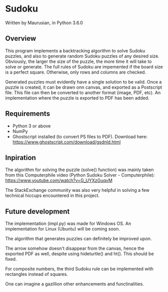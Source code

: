 # Sudoku

Written by Maurusian, in Python 3.6.0

## Overview
This program implements a backtracking algorithm to solve Sudoku puzzles, and also to generate random Sudoku puzzles of any desired size.
Obviously, the larger the size of the puzzle, the more time it will take to solve or generate. The full rules of Sudoku are impemented if
the board size is a perfect square. Otherwise, only rows and columns are checked.

Generated puzzles must evidently have a single solution to be valid. Once a puzzle is created, it can be drawn onn canvas, and exported
as a Postscript file. This file can then be converted to another format (image, PDF, etc). An implementation where the puzzle is exported
to PDF has been added.

## Requirements
- Python 3 or above
- NumPy
- Ghostscript installed (to convert PS files to PDF). Download here: https://www.ghostscript.com/download/gsdnld.html

## Inpiration
The algorithm for solving the puzzle (solve() function) was mainly taken from this Computerphile video (Python Sudoku Solver - Computerphile): 
https://www.youtube.com/watch?v=G_UYXzGuqvM

The StackExchange community was also very helpful in solving a few technical hiccups encountered in this project.

## Future development
The implementation (impl.py) was made for Windows OS. An implementation for Linux (Ubuntu) will be coming soon.

The algorithm that generates puzzles can definitely be improved upon.

The arrow somehow doesn't disappear from the canvas, hence the exported PDF as well, despite using hideturtle() and ht(). This should be fixed.

For composite numbers, the third Sudoku rule can be implemented with rectangles instead of squares.

One can imagine a gazillion other enhancements and functinalities.
